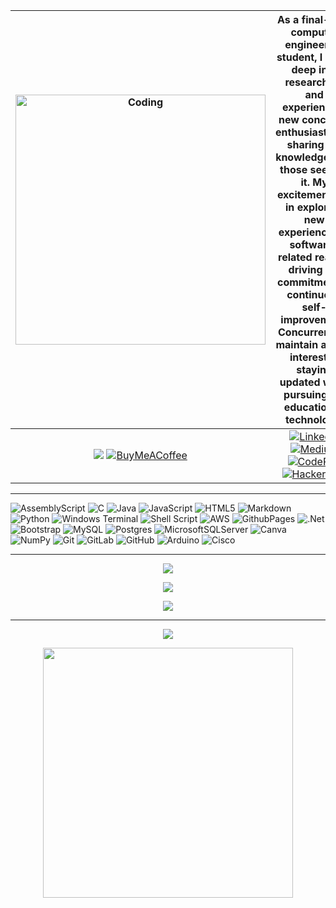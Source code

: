 | <img align="center" alt="Coding" width="400" src="https://i.pinimg.com/originals/98/4d/f9/984df95d5282c580d34bb151064d2fc0.gif" /> | As a final-year computer engineering student, I delve deep into researching and experiencing new concepts, enthusiastically sharing my knowledge with those seeking it. My excitement lies in exploring new experiences in software-related realms, driving my commitment to continuous self-improvement. Concurrently, I maintain a keen interest in staying updated while pursuing my education in technology. |
|:-------------------------------------------------------------------------------------------------:|:-----------------------------------------------------------------------------------------------------------------------------------------------------------------------------------------------------------------------------------------------------------------------------------------------------------------------------------------------------------------------------:| 
[![](https://visitcount.itsvg.in/api?id=zbilgeozkan&icon=2&color=1)](https://visitcount.itsvg.in) [![BuyMeACoffee](https://img.shields.io/badge/Buy%20Me%20a%20Coffee-ffdd00?style=for-the-badge&logo=buy-me-a-coffee&logoColor=black)](https://buymeacoffee.com/zeynepbilgeozkan)  |  [![LinkedIn](https://img.shields.io/badge/linkedin-%230077B5.svg?style=for-the-badge&logo=linkedin&logoColor=white)](https://linkedin.com/in/zeynepbilgeozkan) [![Medium](https://img.shields.io/badge/Medium-12100E?style=for-the-badge&logo=medium&logoColor=white)](https://medium.com/@zeynepbilgeozkan) [![CodePen](https://img.shields.io/badge/Codepen-000000?style=for-the-badge&logo=codepen&logoColor=white)](https://codepen.io/zbilgeozkan) [![Hackerrank](https://img.shields.io/badge/-Hackerrank-2EC866?style=for-the-badge&logo=HackerRank&logoColor=white)](https://www.hackerrank.com/profile/zbilgeozkan)

---

![AssemblyScript](https://img.shields.io/badge/assembly%20script-%23000000.svg?style=flat&logo=assemblyscript&logoColor=white) 
![C](https://img.shields.io/badge/c-%2300599C.svg?style=flat&logo=c&logoColor=white) 
![Java](https://img.shields.io/badge/java-%23ED8B00.svg?style=flat&logo=openjdk&logoColor=white) 
![JavaScript](https://img.shields.io/badge/javascript-%23323330.svg?style=flat&logo=javascript&logoColor=%23F7DF1E) 
![HTML5](https://img.shields.io/badge/html5-%23E34F26.svg?style=flat&logo=html5&logoColor=white) 
![Markdown](https://img.shields.io/badge/markdown-%23000000.svg?style=flat&logo=markdown&logoColor=white) 
![Python](https://img.shields.io/badge/python-3670A0?style=flat&logo=python&logoColor=ffdd54) 
![Windows Terminal](https://img.shields.io/badge/Windows%20Terminal-%234D4D4D.svg?style=flat&logo=windows-terminal&logoColor=white) 
![Shell Script](https://img.shields.io/badge/shell_script-%23121011.svg?style=flat&logo=gnu-bash&logoColor=white) 
![AWS](https://img.shields.io/badge/AWS-%23FF9900.svg?style=flat&logo=amazon-aws&logoColor=white) 
![GithubPages](https://img.shields.io/badge/github%20pages-121013?style=flat&logo=github&logoColor=white) 
![.Net](https://img.shields.io/badge/.NET-5C2D91?style=flat&logo=.net&logoColor=white) 
![Bootstrap](https://img.shields.io/badge/bootstrap-%238511FA.svg?style=flat&logo=bootstrap&logoColor=white) 
![MySQL](https://img.shields.io/badge/mysql-4479A1.svg?style=flat&logo=mysql&logoColor=white) 
![Postgres](https://img.shields.io/badge/postgres-%23316192.svg?style=flat&logo=postgresql&logoColor=white) 
![MicrosoftSQLServer](https://img.shields.io/badge/Microsoft%20SQL%20Server-CC2927?style=flat&logo=microsoft%20sql%20server&logoColor=white) 
![Canva](https://img.shields.io/badge/Canva-%2300C4CC.svg?style=flat&logo=Canva&logoColor=white) 
![NumPy](https://img.shields.io/badge/numpy-%23013243.svg?style=flat&logo=numpy&logoColor=white) 
![Git](https://img.shields.io/badge/git-%23F05033.svg?style=flat&logo=git&logoColor=white) 
![GitLab](https://img.shields.io/badge/gitlab-%23181717.svg?style=flat&logo=gitlab&logoColor=white) 
![GitHub](https://img.shields.io/badge/github-%23121011.svg?style=flat&logo=github&logoColor=white) 
![Arduino](https://img.shields.io/badge/-Arduino-00979D?style=flat&logo=Arduino&logoColor=white) 
![Cisco](https://img.shields.io/badge/cisco-%23049fd9.svg?style=flat&logo=cisco&logoColor=black)

---

<p align="center">
  <img src="https://github-readme-stats.vercel.app/api?username=zbilgeozkan&theme=tokyonight&hide_border=false&include_all_commits=true&count_private=true" /><br/>
</p>
<p align="center">
  <img src="https://github-readme-streak-stats.herokuapp.com/?user=zbilgeozkan&theme=tokyonight&hide_border=false" /><br/>
</p>
<p align="center">
  <img src="https://github-readme-stats.vercel.app/api/top-langs/?username=zbilgeozkan&theme=tokyonight&hide_border=false&include_all_commits=true&count_private=true&layout=compact" />
</p>

---

<p align="center">
  <img src="https://quotes-github-readme.vercel.app/api?type=horizontal&theme=tokyonight" />
</p>

<p align="center">
  <img src="https://memer-new.vercel.app/" style="height: 400px;" />
</p>
  
